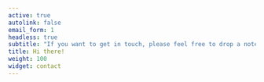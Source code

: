 ```yaml
---
active: true
autolink: false
email_form: 1
headless: true
subtitle: "If you want to get in touch, please feel free to drop a note below!"
title: Hi there!
weight: 100
widget: contact
---
```

